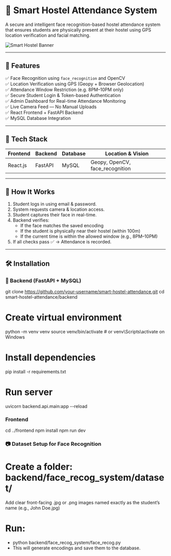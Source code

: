 # 📸 Smart Hostel Attendance System

A secure and intelligent face recognition-based hostel attendance system that ensures students are physically present at their hostel using GPS location verification and facial matching.

![Smart Hostel Banner](https://via.placeholder.com/1000x300?text=Smart+Hostel+Attendance+System) <!-- Optional custom banner -->

---

## 🚀 Features

✅ Face Recognition using `face_recognition` and OpenCV  
✅ Location Verification using GPS (Geopy + Browser Geolocation)  
✅ Attendance Window Restriction (e.g. 8PM–10PM only)  
✅ Secure Student Login & Token-based Authentication  
✅ Admin Dashboard for Real-time Attendance Monitoring  
✅ Live Camera Feed — No Manual Uploads  
✅ React Frontend + FastAPI Backend  
✅ MySQL Database Integration

---

## 🧠 Tech Stack

| Frontend   | Backend     | Database | Location & Vision |
|------------|-------------|----------|-------------------|
| React.js   | FastAPI     | MySQL    | Geopy, OpenCV, face_recognition |

---

## 📸 How It Works

1. Student logs in using email & password.
2. System requests camera & location access.
3. Student captures their face in real-time.
4. Backend verifies:
   - If the face matches the saved encoding
   - If the student is physically near their hostel (within 100m)
   - If the current time is within the allowed window (e.g., 8PM–10PM)
5. If all checks pass ✅ → Attendance is recorded.

---

## 🛠️ Installation

### 🧩 Backend (FastAPI + MySQL)
git clone https://github.com/your-username/smart-hostel-attendance.git
cd smart-hostel-attendance/backend

# Create virtual environment
python -m venv venv
source venv/bin/activate  # or venv\Scripts\activate on Windows

# Install dependencies
pip install -r requirements.txt

# Run server
uvicorn backend.api.main:app --reload

### Frontend
cd ../frontend
npm install
npm run dev

### 📷 Dataset Setup for Face Recognition
# Create a folder: backend/face_recog_system/dataset/
Add clear front-facing .jpg or .png images named exactly as the student’s name (e.g., John Doe.jpg)
# Run:
- python backend/face_recog_system/face_recog.py
- This will generate encodings and save them to the database.

